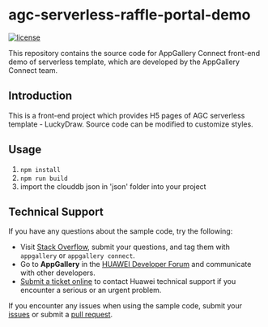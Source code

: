 # agc-serverless-raffle-portal-demo
[![license](https://img.shields.io/badge/license-Apache--2.0-green)](./LICENCE)

This repository contains the source code for AppGallery Connect front-end demo of serverless template, which are developed by the AppGallery Connect team.

## Introduction
This is a front-end project which provides H5 pages of AGC serverless template - LuckyDraw. Source code can be modified to customize styles.

## Usage
1. `npm install`
2. `npm run build`
3. import the clouddb json in 'json' folder into your project

## Technical Support
If you have any questions about the sample code, try the following:  
- Visit [Stack Overflow](https://stackoverflow.com/questions/tagged/appgallery), submit your questions, and tag them with `appgallery` or `appgallery connect`.  
- Go to **AppGallery** in the [HUAWEI Developer Forum](https://forums.developer.huawei.com/forumPortal/en/home?fid=0101188387844930001) and communicate with other developers.
- [Submit a ticket online](https://developer.huawei.com/consumer/en/support/feedback/#/) to contact Huawei technical support if you encounter a serious or an urgent problem.

If you encounter any issues when using the sample code, submit your [issues](https://github.com/AppGalleryConnect) or submit a [pull request](https://github.com/AppGalleryConnect).

